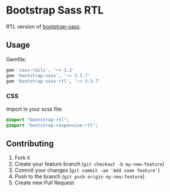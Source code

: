 # Bootstrap Sass RTL

RTL version of [bootstrap-sass](https://github.com/thomas-mcdonald/bootstrap-sass).

## Usage

Gemfile:

```ruby
gem 'sass-rails', '~> 3.2'
gem 'bootstrap-sass', '~> 3.3.7'
gem 'bootstrap-sass-rtl', '~> 3.3.7'
```

### CSS

Import in your scss file:

```css
@import "bootstrap-rtl";
@import "bootstrap-responsive-rtl";
```

## Contributing

1. Fork it
2. Create your feature branch (`git checkout -b my-new-feature`)
3. Commit your changes (`git commit -am 'Add some feature'`)
4. Push to the branch (`git push origin my-new-feature`)
5. Create new Pull Request

